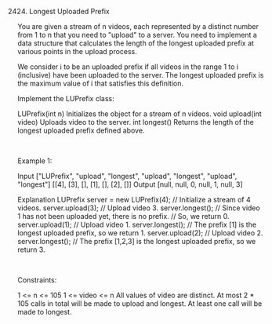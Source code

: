 2424. Longest Uploaded Prefix

You are given a stream of n videos, each represented by a distinct number from 1 to n that you need to "upload" to a server. You need to implement a data structure that calculates the length of the longest uploaded prefix at various points in the upload process.

We consider i to be an uploaded prefix if all videos in the range 1 to i (inclusive) have been uploaded to the server. The longest uploaded prefix is the maximum value of i that satisfies this definition.

Implement the LUPrefix class:

LUPrefix(int n) Initializes the object for a stream of n videos.
void upload(int video) Uploads video to the server.
int longest() Returns the length of the longest uploaded prefix defined above.

 

Example 1:

Input
["LUPrefix", "upload", "longest", "upload", "longest", "upload", "longest"]
[[4], [3], [], [1], [], [2], []]
Output
[null, null, 0, null, 1, null, 3]

Explanation
LUPrefix server = new LUPrefix(4);   // Initialize a stream of 4 videos.
server.upload(3);                    // Upload video 3.
server.longest();                    // Since video 1 has not been uploaded yet, there is no prefix.
                                     // So, we return 0.
server.upload(1);                    // Upload video 1.
server.longest();                    // The prefix [1] is the longest uploaded prefix, so we return 1.
server.upload(2);                    // Upload video 2.
server.longest();                    // The prefix [1,2,3] is the longest uploaded prefix, so we return 3.


 

Constraints:

1 <= n <= 105
1 <= video <= n
All values of video are distinct.
At most 2 * 105 calls in total will be made to upload and longest.
At least one call will be made to longest.